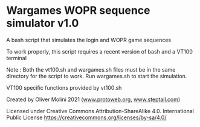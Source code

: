 # Wargames WOPR sequence simulator v1.0
A bash script that simulates the login and WOPR game sequences

To work properly, this script requires a recent version of bash and a VT100 terminal

Note : Both the vt100.sh and wargames.sh files must be in the same directory for the script to work. Run wargames.sh to start the simulation.

VT100 specific functions provided by vt100.sh

Created by Oliver Molini 2021 (www.protoweb.org, www.steptail.com)

Licensed under Creative Commons Attribution-ShareAlike 4.0.
International Public License
https://creativecommons.org/licenses/by-sa/4.0/
